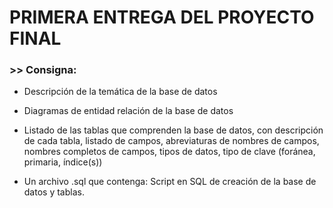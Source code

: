 # PRIMERA ENTREGA DEL PROYECTO FINAL

### >> Consigna: 

- Descripción de la temática de la base de datos
- Diagramas de entidad relación de la base de datos
- Listado de las tablas que comprenden la base de datos, con descripción de cada tabla, listado de campos, abreviaturas de nombres de campos, nombres completos de campos, tipos de datos, tipo de clave (foránea, primaria, índice(s)) 

- Un archivo .sql que contenga:
Script en SQL de creación de la base de datos y tablas.